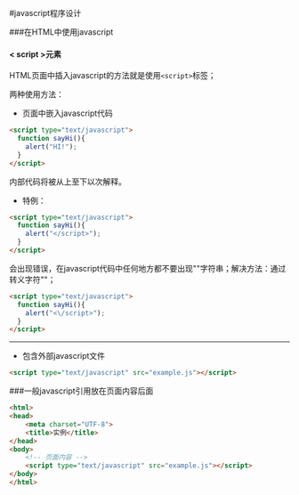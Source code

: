 #javascript程序设计

###在HTML中使用javascript

#### < script >元素

HTML页面中插入javascript的方法就是使用```<script>```标签；

两种使用方法：
- 页面中嵌入javascript代码

```html
<script type="text/javascript">
  function sayHi(){
    alert("HI!");
  } 
</script>
```
内部代码将被从上至下以次解释。

- 特例：
```html
<script type="text/javascript">
  function sayHi(){
    alert("</script>");
  } 
</script>
```
会出现错误，在javascript代码中任何地方都不要出现"</script>"字符串；解决方法：通过转义字符"\"；
```html
<script type="text/javascript">
  function sayHi(){
    alert("<\/script>");
  } 
</script>
```

---

- 包含外部javascript文件

```html
<script type="text/javascript" src="example.js"></script>
```
###一般javascript引用放在<body>页面内容后面

```html
<html>
<head>
	<meta charset="UTF-8">
    <title>实例</title>
</head>
<body>
	<!-- 页面内容 -->
	<script type="text/javascript" src="example.js"></script>
</body>
</html>
```











